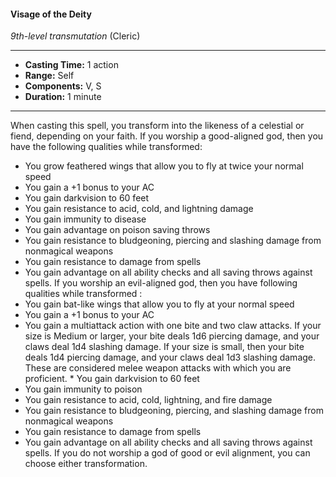 #### Visage of the Deity
*9th-level transmutation* (Cleric)
___
- **Casting Time:** 1 action
- **Range:** Self
- **Components:** V, S
- **Duration:** 1 minute
---
When casting this spell, you transform into the
likeness of a celestial or fiend, depending on your
faith.
If you worship a good-aligned god, then you have
the following qualities while transformed:
* You grow feathered wings that allow you to fly
at twice your normal speed
* You gain a +1 bonus to your AC
* You gain darkvision to 60 feet
* You gain resistance to acid, cold, and lightning
damage
* You gain immunity to disease
* You gain advantage on poison saving throws
* You gain resistance to bludgeoning, piercing
and slashing damage from nonmagical weapons
* You gain resistance to damage from spells
* You gain advantage on all ability checks and all
saving throws against spells.
If you worship an evil-aligned god, then you have
following qualities while transformed :
* You gain bat-like wings that allow you to fly at
your normal speed
* You gain a +1 bonus to your AC
* You gain a multiattack action with one bite and
two claw attacks. If your size is Medium or
larger, your bite deals 1d6 piercing damage, and
your claws deal 1d4 slashing damage. If your size
is small, then your bite deals 1d4 piercing
damage, and your claws deal 1d3 slashing
damage. These are considered melee weapon
attacks with which you are proficient. * You gain darkvision to 60 feet
* You gain immunity to poison
* You gain resistance to acid, cold, lightning, and
fire damage
* You gain resistance to bludgeoning, piercing,
and slashing damage from nonmagical weapons
* You gain resistance to damage from spells
* You gain advantage on all ability checks and all
saving throws against spells.
If you do not worship a god of good or evil
alignment, you can choose either transformation.
